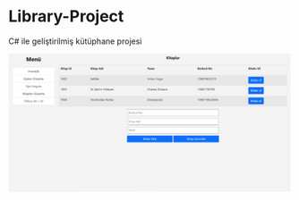 # Library-Project
C# ile geliştirilmiş kütüphane projesi

![Kitaplar](https://raw.githubusercontent.com/aysegulpektas/Library-Project/master/OrnekGoruntuler/Kitaplar.png "Kitaplar")
